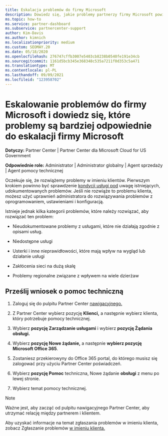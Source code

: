 ```yaml
---
title: Eskalacja problemów do firmy Microsoft
description: Dowiedz się, jakie problemy partnerzy firmy Microsoft powinni rozwiązać samodzielnie dla swoich klientów i jakie problemy mogą być konieczne do eskalowania do firmy Microsoft.
ms.topic: how-to
ms.service: partner-dashboard
ms.subservice: partnercenter-support
author: Kim-Davis
ms.author: kimnich
ms.localizationpriority: medium
ms.custom: SEOMAY.20
ms.date: 05/18/2020
ms.openlocfilehash: 276747cffb3007e5403cb8238b0540fe191e34cb
ms.sourcegitcommit: 1161d5bcb345e368348c535a7211f0d353c5a471
ms.translationtype: MT
ms.contentlocale: pl-PL
ms.lasthandoff: 09/09/2021
ms.locfileid: "123958702"
---
```

# <a name="escalate-problems-to-microsoft-and-learn-which-issues-are-more-suited-to-microsoft-escalation"></a>Eskalowanie problemów do firmy Microsoft i dowiedz się, które problemy są bardziej odpowiednie do eskalacji firmy Microsoft  

**Dotyczy:** Partner Center | Partner Center dla Microsoft Cloud for US Government

**Odpowiednie role:** Administrator | Administrator globalny | Agent sprzedaży | Agent pomocy technicznej

Oczekuje się, że rozwiążemy problemy w imieniu klientów. Pierwszym krokiem powinno być sprawdzenie [kondycji usługi pod](check-service-health.md) uwagę istniejących, udokumentowanych problemów. Jeśli nie rozwiąże to problemu klienta, możesz użyć uprawnień administratora do rozwiązywania problemów z oprogramowaniem, ustawieniami i konfiguracją.

Istnieje jednak kilka kategorii problemów, które należy rozwiązać, aby rozwiązać ten problem:

- Nieudokumentowane problemy z usługami, które nie działają zgodnie z opisami usług.

- Niedostępne usługi

- Usterki i inne nieprawidłowości, które mają wpływ na wygląd lub działanie usługi

- Zakłócenia sieci na dużą skalę

- Problemy regionalne związane z wpływem na wiele dzierżaw

## <a name="submit-a-support-request"></a>Prześlij wniosek o pomoc techniczną

1. Zaloguj się do pulpitu Partner Center [nawigacyjnego.](https://partner.microsoft.com/dashboard)

2. Z Partner Center wybierz pozycję **Klienci,** a następnie wybierz klienta, który potrzebuje pomocy technicznej.

3. Wybierz **pozycję Zarządzanie usługami** i wybierz **pozycję Żądania obsługi.**

4. Wybierz **pozycję Nowe żądanie,** a następnie **wybierz pozycję Microsoft Office 365**.

5. Zostaniesz przekierowyny do Office 365 portal, do którego musisz się zalogować przy użyciu Partner Center poświadczeń.

6. Wybierz **pozycję Pomoc** techniczna, Nowe żądanie **obsługi** z menu po lewej stronie.

7. Wybierz temat pomocy technicznej.

>[!NOTE]
>Ważne jest, aby zacząć od pulpitu nawigacyjnego Partner Center, aby utrzymać relację między partnerem i klientem. 

Aby uzyskać informacje na temat zgłaszania problemów w imieniu klienta, zobacz Zgłaszanie problemów [w imieniu klienta.](report-problems-on-behalf-of-a-customer.md)


